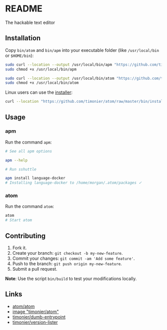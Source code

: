 # README

The hackable text editor

## Installation

Copy `bin/atom` and `bin/apm` into your executable folder (like `/usr/local/bin` or `$HOME/bin`):

```sh
sudo curl --location --output /usr/local/bin/apm "https://github.com/timonier/atom/raw/master/bin/apm"
sudo chmod +x /usr/local/bin/apm

sudo curl --location --output /usr/local/bin/atom "https://github.com/timonier/atom/raw/master/bin/atom"
sudo chmod +x /usr/local/bin/atom
```

Linux users can use the [installer](https://github.com/timonier/atom/blob/master/bin/installer):

```sh
curl --location "https://github.com/timonier/atom/raw/master/bin/installer" | sudo sh -s -- install
```

## Usage

### apm

Run the command `apm`:

```sh
# See all apm options

apm --help

# Run sshuttle

apm install language-docker
# Installing language-docker to /home/morgan/.atom/packages ✓
```

### atom

Run the command `atom`:

```sh
atom
# Start atom
```

## Contributing

1. Fork it.
2. Create your branch: `git checkout -b my-new-feature`.
3. Commit your changes: `git commit -am 'Add some feature'`.
4. Push to the branch: `git push origin my-new-feature`.
5. Submit a pull request.

__Note__: Use the script `bin/build` to test your modifications locally.

## Links

* [atom/atom](https://github.com/atom/atom)
* [image "timonier/atom"](https://hub.docker.com/r/timonier/atom/)
* [timonier/dumb-entrypoint](https://github.com/timonier/dumb-entrypoint)
* [timonier/version-lister](https://github.com/timonier/version-lister)
